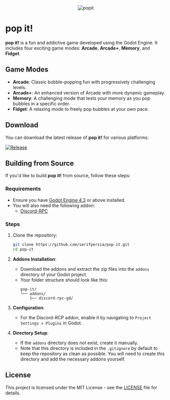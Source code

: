 <div align="center">
 
![popit](https://github.com/user-attachments/assets/b7cd3092-3075-4d1a-ab6d-5abbbc23f681)

</div>

# pop it!

**pop it!** is a fun and addictive game developed using the Godot Engine. It includes four exciting game modes: **Arcade**, **Arcade+**, **Memory**, and **Fidget**.

## Game Modes

- **Arcade**: Classic bubble-popping fun with progressively challenging levels.
- **Arcade+**: An enhanced version of Arcade with more dynamic gameplay.
- **Memory**: A challenging mode that tests your memory as you pop bubbles in a specific order.
- **Fidget**: A relaxing mode to freely pop bubbles at your own pace.

## Download

You can download the latest release of **pop it!** for various platforms:

[![Release](https://img.shields.io/github/release/serifpersia/pop-it.svg?style=flat-square)](https://github.com/serifpersia/pop-it/releases)

## Building from Source

If you'd like to build **pop it!** from source, follow these steps:

### Requirements

- Ensure you have [Godot Engine 4.3](https://godotengine.org/download) or above installed.
- You will also need the following addon:
  - [Discord-RPC](https://github.com/vaporvee/discord-rpc-godot/releases)

### Steps

1. Clone the repository:
   ```bash
   git clone https://github.com/serifpersia/pop-it.git
   cd pop-it
2. **Addons Installation**:
   - Download the addons and extract the zip files into the `addons` directory of your Godot project.
   - Your folder structure should look like this:
     ```
     pop-it/
     └── addons/
         ├── discord-rpc-gd/
     ```

3. **Configuration**:
   - For the Discord-RCP addon, enable it by navigating to `Project Settings > Plugins` in Godot.

4. **Directory Setup**:
   - If the `addons` directory does not exist, create it manually.
   - Note that this directory is included in the `.gitignore` by default to keep the repository as clean as possible. You will need to create this directory and add the necessary addons yourself.


## License

This project is licensed under the MIT License - see the [LICENSE](LICENSE) file for details.

